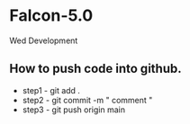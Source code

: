 # Falcon-5.0
Wed Development


## How to push code into github.
- step1 - git add .
- step2 - git commit -m " comment "
- step3 - git push origin main

